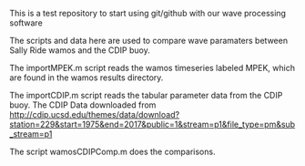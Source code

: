 This is a test repository to start using git/github with our wave processing software

The scripts and data here are used to compare wave paramaters between 
Sally Ride wamos and the CDIP buoy.

The importMPEK.m script reads the wamos timeseries labeled MPEK, which are found in the 
wamos results directory.

The importCDIP.m script reads the tabular parameter data from the CDIP buoy.
The CDIP Data downloaded from 
http://cdip.ucsd.edu/themes/data/download?station=229&start=1975&end=2017&public=1&stream=p1&file_type=pm&sub_stream=p1

The script wamosCDIPComp.m does the comparisons.
